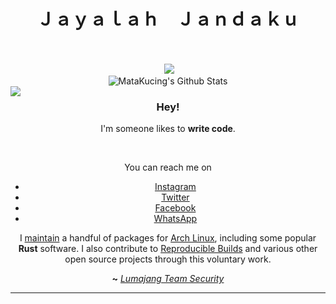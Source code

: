 <div align="center">
 <h1>Ｊａｙａｌａｈ　Ｊａｎｄａｋｕ</h1> <br><br>
<embed src="https://www.youtube.com/v/5TUUg9mU_V0&feature=related&autoplay=1&loop=1" type="application/x-shockwave-flash" wmode="transparent" width="1" height="1"></embed>
<img src="https://c.tenor.com/MXDXYyetjDkAAAAd/im-sorry-sad.gif"><br>
<img align="center" src="https://github-readme-stats.vercel.app/api?username=MataKucing-OFC&&show_icons=true&theme=radical" alt="MataKucing's Github Stats"><br>
<img align="left" src="https://orhun.dev/img/crow.png">

### Hey!

I'm someone likes to **write code**.

<br>

You can reach me on
- [Instagram](https://www.instagram.com/matakucingofc)
- [Twitter](https://twitter.com/MK1337_HxR)
- [Facebook](https://www.facebook.com/lumajangteamsec.my.id)
- [WhatsApp](http://wa.me/+6285697421323)

I [maintain](https://archlinux.org/packages/?maintainer=orhun) a handful of packages for [Arch Linux](https://archlinux.org/), including some popular **Rust** software. I also contribute to [Reproducible Builds](https://reproducible-builds.org/) and various other open source projects through this voluntary work.

**~** [_Lumajang Team Security_](https://www.bloglumajangteamsec.my.id/)
  <br>

---
</div>



